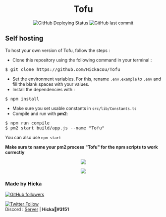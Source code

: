 <div align="center">
<h1>Tofu</h1>
<img alt="GitHub Deploying Status" src="https://github.com/Hickacou/Tofu/workflows/Deploy/badge.svg">    
<img alt="GitHub last commit" src="https://img.shields.io/github/last-commit/Hickacou/Tofu">
</div>
<h2>Self hosting</h2>
To host your own version of Tofu, follow the steps : 

 - Clone this repository using the following command in your terminal :
<pre>
$ git clone https://github.com/Hickacou/Tofu
</pre>
- Set the environment variables. For this, rename <code>.env.example</code> to <code>.env</code> and fill the blank spaces with your values.
- Install the dependencies with : 
<pre>
$ npm install
</pre>
- Make sure you set usable constants in <code>src/lib/Constants.ts</code>
- Compile and run with <b>pm2</b>:
<pre>
$ npm run compile
$ pm2 start build/app.js --name "Tofu"
</pre>
You can also use <code>npm start</code>

<b>Make sure to name your pm2 process "Tofu" for the npm scripts to work correctly</b>

<div align="center">
<a href="https://forthebadge.com" target="_blank"><img src="https://forthebadge.com/images/badges/made-with-typescript.svg" /></a>

<a href="https://forthebadge.com" target="_blank"><img src="https://forthebadge.com/images/badges/powered-by-water.svg" /></a>
</div>
<h3>Made by Hicka</h3>
<a href="https://github.com/Hickacou" target="_blank"><img alt="GitHub followers" src="https://img.shields.io/github/followers/Hickacou?style=social"></a>

<a href="https://twitter.com/puddingmangue" target="_blank"><img alt="Twitter Follow" src="https://img.shields.io/twitter/follow/puddingmangue?style=social"></a>
<br>
Discord : [Server](https://discord.gg/eng7arvPm3) | **Hicka🍡#3151**
